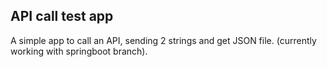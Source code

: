 API call test app
-
A simple app to call an API, sending 2 strings and get JSON file. (currently working with springboot branch).
